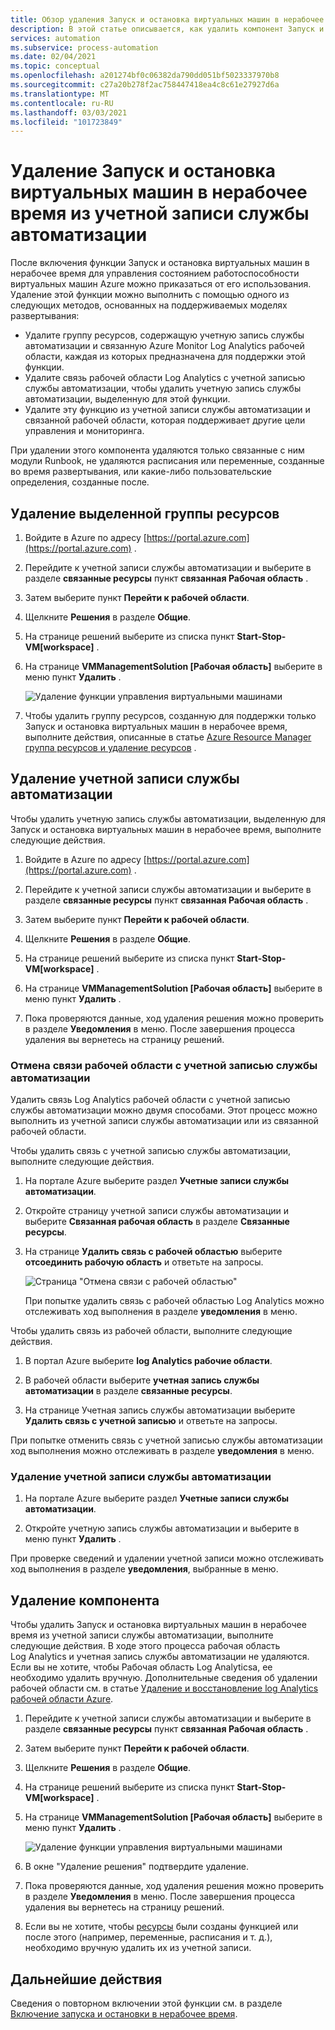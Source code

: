 ```yaml
---
title: Обзор удаления Запуск и остановка виртуальных машин в нерабочее время службы автоматизации Azure
description: В этой статье описывается, как удалить компонент Запуск и остановка виртуальных машин в нерабочее время и отменить связь учетной записи службы автоматизации с рабочей областью Log Analytics.
services: automation
ms.subservice: process-automation
ms.date: 02/04/2021
ms.topic: conceptual
ms.openlocfilehash: a201274bf0c06382da790dd051bf5023337970b8
ms.sourcegitcommit: c27a20b278f2ac758447418ea4c8c61e27927d6a
ms.translationtype: MT
ms.contentlocale: ru-RU
ms.lasthandoff: 03/03/2021
ms.locfileid: "101723849"
---
```

# <a name="remove-startstop-vms-during-off-hours-from-automation-account"></a>Удаление Запуск и остановка виртуальных машин в нерабочее время из учетной записи службы автоматизации

После включения функции Запуск и остановка виртуальных машин в нерабочее время для управления состоянием работоспособности виртуальных машин Azure можно приказаться от его использования. Удаление этой функции можно выполнить с помощью одного из следующих методов, основанных на поддерживаемых моделях развертывания:

* Удалите группу ресурсов, содержащую учетную запись службы автоматизации и связанную Azure Monitor Log Analytics рабочей области, каждая из которых предназначена для поддержки этой функции.
* Удалите связь рабочей области Log Analytics с учетной записью службы автоматизации, чтобы удалить учетную запись службы автоматизации, выделенную для этой функции.
* Удалите эту функцию из учетной записи службы автоматизации и связанной рабочей области, которая поддерживает другие цели управления и мониторинга.

При удалении этого компонента удаляются только связанные с ним модули Runbook, не удаляются расписания или переменные, созданные во время развертывания, или какие-либо пользовательские определения, созданные после.

## <a name="delete-the-dedicated-resource-group"></a>Удаление выделенной группы ресурсов

1. Войдите в Azure по адресу [https://portal.azure.com](https://portal.azure.com) .

2. Перейдите к учетной записи службы автоматизации и выберите в разделе **связанные ресурсы** пункт **связанная Рабочая область** .

3. Затем выберите пункт **Перейти к рабочей области**.

4. Щелкните **Решения** в разделе **Общие**.

5. На странице решений выберите из списка пункт **Start-Stop-VM[workspace]** .

6. На странице **VMManagementSolution [Рабочая область]** выберите в меню пункт **Удалить** .

    ![Удаление функции управления виртуальными машинами](media/automation-solution-vm-management/vm-management-solution-delete.png)

7. Чтобы удалить группу ресурсов, созданную для поддержки только Запуск и остановка виртуальных машин в нерабочее время, выполните действия, описанные в статье [Azure Resource Manager группа ресурсов и удаление ресурсов](../azure-resource-manager/management/delete-resource-group.md) .

## <a name="delete-the-automation-account"></a>Удаление учетной записи службы автоматизации

Чтобы удалить учетную запись службы автоматизации, выделенную для Запуск и остановка виртуальных машин в нерабочее время, выполните следующие действия.

1. Войдите в Azure по адресу [https://portal.azure.com](https://portal.azure.com) .

2. Перейдите к учетной записи службы автоматизации и выберите в разделе **связанные ресурсы** пункт **связанная Рабочая область** .

3. Затем выберите пункт **Перейти к рабочей области**.

4. Щелкните **Решения** в разделе **Общие**.

5. На странице решений выберите из списка пункт **Start-Stop-VM[workspace]** .

6. На странице **VMManagementSolution [Рабочая область]** выберите в меню пункт **Удалить** .

7. Пока проверяются данные, ход удаления решения можно проверить в разделе **Уведомления** в меню. После завершения процесса удаления вы вернетесь на страницу решений.

### <a name="unlink-workspace-from-automation-account"></a>Отмена связи рабочей области с учетной записью службы автоматизации

Удалить связь Log Analytics рабочей области с учетной записью службы автоматизации можно двумя способами. Этот процесс можно выполнить из учетной записи службы автоматизации или из связанной рабочей области.

Чтобы удалить связь с учетной записью службы автоматизации, выполните следующие действия.

1. На портале Azure выберите раздел **Учетные записи службы автоматизации**.

2. Откройте страницу учетной записи службы автоматизации и выберите **Связанная рабочая область** в разделе **Связанные ресурсы**.

3. На странице **Удалить связь с рабочей областью** выберите **отсоединить рабочую область** и ответьте на запросы.

   ![Страница "Отмена связи с рабочей областью"](media/automation-solution-vm-management-remove/automation-unlink-workspace-blade.png)

    При попытке удалить связь с рабочей областью Log Analytics можно отслеживать ход выполнения в разделе **уведомления** в меню.

Чтобы удалить связь из рабочей области, выполните следующие действия.

1. В портал Azure выберите **log Analytics рабочие области**.

2. В рабочей области выберите **учетная запись службы автоматизации** в разделе **связанные ресурсы**.

3. На странице Учетная запись службы автоматизации выберите **Удалить связь с учетной записью** и ответьте на запросы.

При попытке отменить связь с учетной записью службы автоматизации ход выполнения можно отслеживать в разделе **уведомления** в меню.

### <a name="delete-automation-account"></a>Удаление учетной записи службы автоматизации

1. На портале Azure выберите раздел **Учетные записи службы автоматизации**.

2. Откройте учетную запись службы автоматизации и выберите в меню пункт **Удалить** .

При проверке сведений и удалении учетной записи можно отслеживать ход выполнения в разделе **уведомления**, выбранные в меню.

## <a name="delete-the-feature"></a>Удаление компонента

Чтобы удалить Запуск и остановка виртуальных машин в нерабочее время из учетной записи службы автоматизации, выполните следующие действия. В ходе этого процесса рабочая область Log Analytics и учетная запись службы автоматизации не удаляются. Если вы не хотите, чтобы Рабочая область Log Analyticsа, ее необходимо удалить вручную. Дополнительные сведения об удалении рабочей области см. в статье [Удаление и восстановление log Analytics рабочей области Azure](../azure-monitor/logs/delete-workspace.md).

1. Перейдите к учетной записи службы автоматизации и выберите в разделе **связанные ресурсы** пункт **связанная Рабочая область** .

2. Затем выберите пункт **Перейти к рабочей области**.

3. Щелкните **Решения** в разделе **Общие**.

4. На странице решений выберите из списка пункт **Start-Stop-VM[workspace]** .

5. На странице **VMManagementSolution [Рабочая область]** выберите в меню пункт **Удалить** .

    ![Удаление функции управления виртуальными машинами](media/automation-solution-vm-management/vm-management-solution-delete.png)

6. В окне "Удаление решения" подтвердите удаление.

7. Пока проверяются данные, ход удаления решения можно проверить в разделе **Уведомления** в меню. После завершения процесса удаления вы вернетесь на страницу решений.

8. Если вы не хотите, чтобы [ресурсы](automation-solution-vm-management.md#components) были созданы функцией или после этого (например, переменные, расписания и т. д.), необходимо вручную удалить их из учетной записи.

## <a name="next-steps"></a>Дальнейшие действия

Сведения о повторном включении этой функции см. в разделе [Включение запуска и остановки в нерабочее время](automation-solution-vm-management-enable.md).